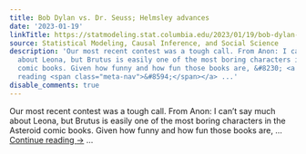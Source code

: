 ```yaml
---
title: Bob Dylan vs. Dr. Seuss; Helmsley advances
date: '2023-01-19'
linkTitle: https://statmodeling.stat.columbia.edu/2023/01/19/bob-dylan-vs-dr-seuss-helmsley-advances/
source: Statistical Modeling, Causal Inference, and Social Science
description: 'Our most recent contest was a tough call. From Anon: I can’t say much
  about Leona, but Brutus is easily one of the most boring characters in the Asteroid
  comic books. Given how funny and how fun those books are, &#8230; <a href="https://statmodeling.stat.columbia.edu/2023/01/19/bob-dylan-vs-dr-seuss-helmsley-advances/">Continue
  reading <span class="meta-nav">&#8594;</span></a> ...'
disable_comments: true
---
```

Our most recent contest was a tough call. From Anon: I can’t say much about Leona, but Brutus is easily one of the most boring characters in the Asteroid comic books. Given how funny and how fun those books are, &#8230; <a href="https://statmodeling.stat.columbia.edu/2023/01/19/bob-dylan-vs-dr-seuss-helmsley-advances/">Continue reading <span class="meta-nav">&#8594;</span></a> ...